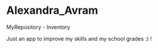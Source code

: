 # Alexandra_Avram
 MyRepository - Inventory

Just an app to improve my skills and my school grades :) !
